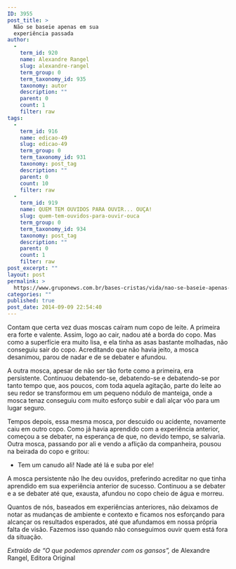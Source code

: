 ```yaml
---
ID: 3955
post_title: >
  Não se baseie apenas em sua
  experiência passada
author:
  - 
    term_id: 920
    name: Alexandre Rangel
    slug: alexandre-rangel
    term_group: 0
    term_taxonomy_id: 935
    taxonomy: autor
    description: ""
    parent: 0
    count: 1
    filter: raw
tags:
  - 
    term_id: 916
    name: edicao-49
    slug: edicao-49
    term_group: 0
    term_taxonomy_id: 931
    taxonomy: post_tag
    description: ""
    parent: 0
    count: 10
    filter: raw
  - 
    term_id: 919
    name: QUEM TEM OUVIDOS PARA OUVIR... OUÇA!
    slug: quem-tem-ouvidos-para-ouvir-ouca
    term_group: 0
    term_taxonomy_id: 934
    taxonomy: post_tag
    description: ""
    parent: 0
    count: 1
    filter: raw
post_excerpt: ""
layout: post
permalink: >
  https://www.gruponews.com.br/bases-cristas/vida/nao-se-baseie-apenas-em-sua-experiencia-passada
categories: ""
published: true
post_date: 2014-09-09 22:54:40
---
```

Contam que certa vez duas moscas caíram num copo de leite. A primeira era forte e valente. Assim, logo ao cair, nadou até a borda do copo. Mas como a superfície era muito lisa, e ela tinha as asas bastante molhadas, não conseguiu sair do copo. Acreditando que não havia jeito, a mosca desanimou, parou de nadar e de se debater e afundou.

A outra mosca, apesar de não ser tão forte como a primeira, era persistente. Continuou debatendo-se, debatendo-se e debatendo-se por tanto tempo que, aos poucos, com toda aquela agitação, parte do leite ao seu redor se transformou em um pequeno nódulo de manteiga, onde a mosca tenaz conseguiu com muito esforço subir e dali alçar vôo para um lugar seguro.

Tempos depois, essa mesma mosca, por descuido ou acidente, novamente caiu em outro copo. Como já havia aprendido com a experiência anterior, começou a se debater, na esperança de que, no devido tempo, se salvaria. Outra mosca, passando por ali e vendo a aflição da companheira, pousou na beirada do copo e gritou:
<ul>
	<li>Tem um canudo ali! Nade até lá e suba por ele!</li>
</ul>
A mosca persistente não lhe deu ouvidos, preferindo acreditar no que tinha aprendido em sua experiência anterior de sucesso. Continuou a se debater e a se debater até que, exausta, afundou no copo cheio de água e morreu.

Quantos de nós, baseados em experiências anteriores, não deixamos de notar as mudanças de ambiente e contexto e ficamos nos esforçando para alcançar os resultados esperados, até que afundamos em nossa própria falta de visão. Fazemos isso quando não conseguimos ouvir quem está fora da situação.

<i>Extraído de “O que podemos aprender com os gansos”, </i>de Alexandre Rangel, Editora Original
